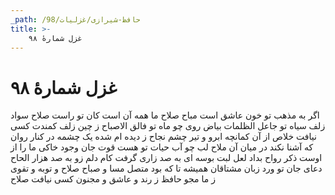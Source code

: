 ```yaml
---
_path: /حافظ-شیرازی/غزلیات/98
title: >-
    غزل شمارهٔ ۹۸
---
```

# غزل شمارهٔ ۹۸

اگر به مذهب تو خون عاشق است مباح
صلاح ما همه آن است کان تو راست صلاح
سواد زلف سیاه تو جاعل الظلمات
بیاض روی چو ماه تو فالق الاصباح
ز چین زلف کمندت کسی نیافت خلاص
از آن کمانچه ابرو و تیر چشم نجاح
ز دیده ام شده یک چشمه در کنار روان
که آشنا نکند در میان آن ملاح
لب چو آب حیات تو هست قوت جان
وجود خاکی ما را از اوست ذکر رواح
بداد لعل لبت بوسه ای به صد زاری
گرفت کام دلم زو به صد هزار الحاح
دعای جان تو ورد زبان مشتاقان
همیشه تا که بود متصل مسا و صباح
صلاح و توبه و تقوی ز ما مجو حافظ
ز رند و عاشق و مجنون کسی نیافت صلاح
